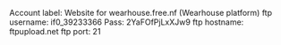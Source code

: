 Account label: Website for wearhouse.free.nf (Wearhouse platform)
ftp username: if0_39233366
Pass: 2YaFOfPjLxXJw9
ftp hostname: ftpupload.net
ftp port: 21
